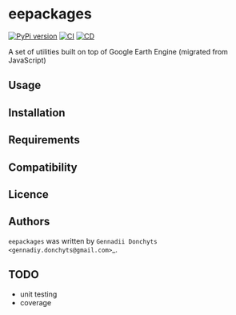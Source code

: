 # eepackages

[![PyPi version](https://badgen.net/pypi/v/eepackages/)](https://pypi.com/project/eepackages)
[![CI](https://github.com/gee-community/ee-packages-py/actions/workflows/ci.yaml/badge.svg?branch=main&event=push)](https://github.com/gee-community/ee-packages-py/actions/workflows/ci.yaml)
[![CD](https://github.com/gee-community/ee-packages-py/actions/workflows/cd.yaml/badge.svg?branch=main&event=release)](https://github.com/gee-community/ee-packages-py/actions/workflows/cd.yaml)

A set of utilities built on top of Google Earth Engine (migrated from JavaScript)

## Usage

## Installation

## Requirements

## Compatibility

## Licence

## Authors

`eepackages` was written by `Gennadii Donchyts <gennadiy.donchyts@gmail.com>`_.

## TODO

- unit testing
- coverage
